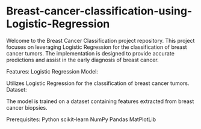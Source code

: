 # Breast-cancer-classification-using-Logistic-Regression


Welcome to the Breast Cancer Classification project repository. This project focuses on leveraging Logistic Regression for the classification of breast cancer tumors. The implementation is designed to provide accurate predictions and assist in the early diagnosis of breast cancer.

Features:
Logistic Regression Model:

Utilizes Logistic Regression for the classification of breast cancer tumors.
Dataset:

The model is trained on a dataset containing features extracted from breast cancer biopsies.

Prerequisites:
Python
scikit-learn
NumPy
Pandas
MatPlotLib
